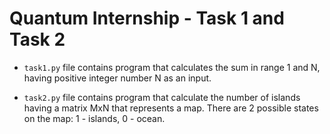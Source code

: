 # Quantum Internship - Task 1 and Task 2

* ```task1.py``` file contains program that calculates the sum in range 1 and N, having positive integer number N as an input.

* ```task2.py``` file contains program that calculate the number of islands having a matrix MxN that represents a map. There are 2 possible states on the map: 1 - islands, 0 - ocean.  
